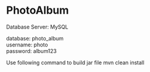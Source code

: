 # PhotoAlbum

Database Server: MySQL <br/>

database: photo_album <br/>
username: photo <br/>
password: album123

Use following command to build jar file
mvn clean install
